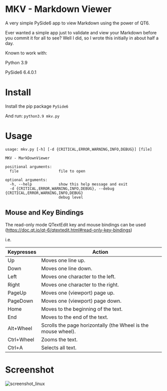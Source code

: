 # MKV - Markdown Viewer
A very simple PySide6 app to view Markdown using the power of QT6.

Ever wanted a simple app just to validate and view your Markdown before you
commit it for all to see?  Well I did, so I wrote this initially in about half a
day.

Known to work with:

Python 3.9

PySide6 6.4.0.1

# Install
Install the pip package ```PySide6```

And run:
```python3.9 mkv.py```

# Usage
```shell
usage: mkv.py [-h] [-d {CRITICAL,ERROR,WARNING,INFO,DEBUG}] [file]

MKV - MarkDownViewer

positional arguments:
  file                  file to open

optional arguments:
  -h, --help            show this help message and exit
  -d {CRITICAL,ERROR,WARNING,INFO,DEBUG}, --debug {CRITICAL,ERROR,WARNING,INFO,DEBUG}
                        debug level
```

## Mouse and Key Bindings
The read-only mode QTextEdit key and mouse bindings can be used
(https://doc.qt.io/qt-6/qtextedit.html#read-only-key-bindings)

i.e.

| Keypresses | Action                                                        |
| ---------- | ------------------------------------------------------------- |
| Up         | Moves one line up.                                            |
| Down       | Moves one line down.                                          |
| Left       | Moves one character to the left.                              |
| Right      | Moves one character to the right.                             |
| PageUp     | Moves one (viewport) page up.                                 |
| PageDown   | Moves one (viewport) page down.                               |
| Home       | Moves to the beginning of the text.                           |
| End        | Moves to the end of the text.                                 |
| Alt+Wheel  | Scrolls the page horizontally (the Wheel is the mouse wheel). |
| Ctrl+Wheel | Zooms the text.                                               |
| Ctrl+A     | Selects all text.                                             |

# Screenshot
![screenshot_linux](misc/screenshot_linux)
